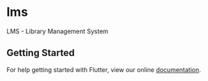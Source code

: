 # lms

LMS - Library Management System

## Getting Started

For help getting started with Flutter, view our online
[documentation](https://flutter.io/).
